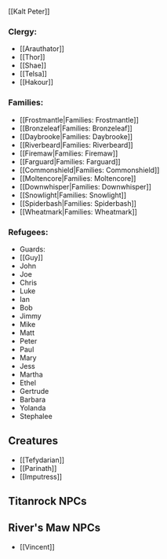 [[Kalt Peter]]

### Clergy:
* [[Arauthator]]
* [[Thor]]
* [[Shae]]
* [[Telsa]]
* [[Hakour]]

### Families:
* [[Frostmantle|Families: Frostmantle]]
* [[Bronzeleaf|Families: Bronzeleaf]]
* [[Daybrooke|Families: Daybrooke]]
* [[Riverbeard|Families: Riverbeard]]
* [[Firemaw|Families: Firemaw]]
* [[Farguard|Families: Farguard]]
* [[Commonshield|Families: Commonshield]]
* [[Moltencore|Families: Moltencore]]
* [[Downwhisper|Families: Downwhisper]]
* [[Snowlight|Families: Snowlight]]
* [[Spiderbash|Families: Spiderbash]]
* [[Wheatmark|Families: Wheatmark]]

### Refugees:
* Guards:
 * [[Guy]]
 * John
 * Joe
 * Chris
 * Luke
 * Ian
* Bob
* Jimmy
* Mike
* Matt
* Peter
* Paul
* Mary
* Jess
* Martha
* Ethel
* Gertrude
* Barbara
* Yolanda
* Stephalee

## Creatures
* [[Tefydarian]]
* [[Parinath]]
* [[Imputress]]
 
 
 ## Titanrock NPCs
 
 ## River's Maw NPCs
 * [[Vincent]]
